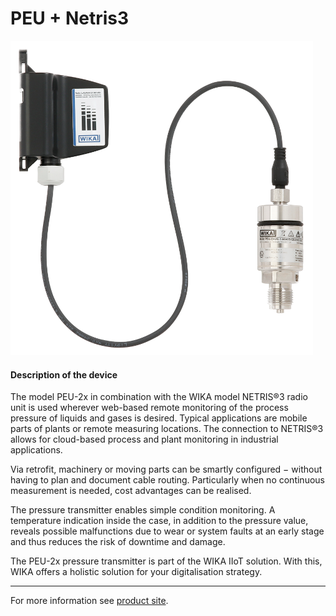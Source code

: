 # PEU + Netris3

![PEU_Netris3](../../../../assets/PEU_Netris3.png)

#### Description of the device

The model PEU-2x in combination with the WIKA model NETRIS®3 radio unit is used wherever web-based remote monitoring of the process pressure of liquids and gases is desired. Typical applications are mobile parts of plants or remote measuring locations. The connection to NETRIS®3 allows for cloud-based process and plant monitoring in industrial applications.

Via retrofit, machinery or moving parts can be smartly configured − without having to plan and document cable routing. Particularly when no continuous measurement is needed, cost advantages can be realised.

The pressure transmitter enables simple condition monitoring. A temperature indication inside the case, in addition to the pressure value, reveals possible malfunctions due to wear or system faults at an early stage and thus reduces the risk of downtime and damage.

The PEU-2x pressure transmitter is part of the WIKA IIoT solution. With this, WIKA offers a holistic solution for your digitalisation strategy.

---

For more information see [product site](https://www.wika.com/en-en/peu_20_peu_21.WIKA).
